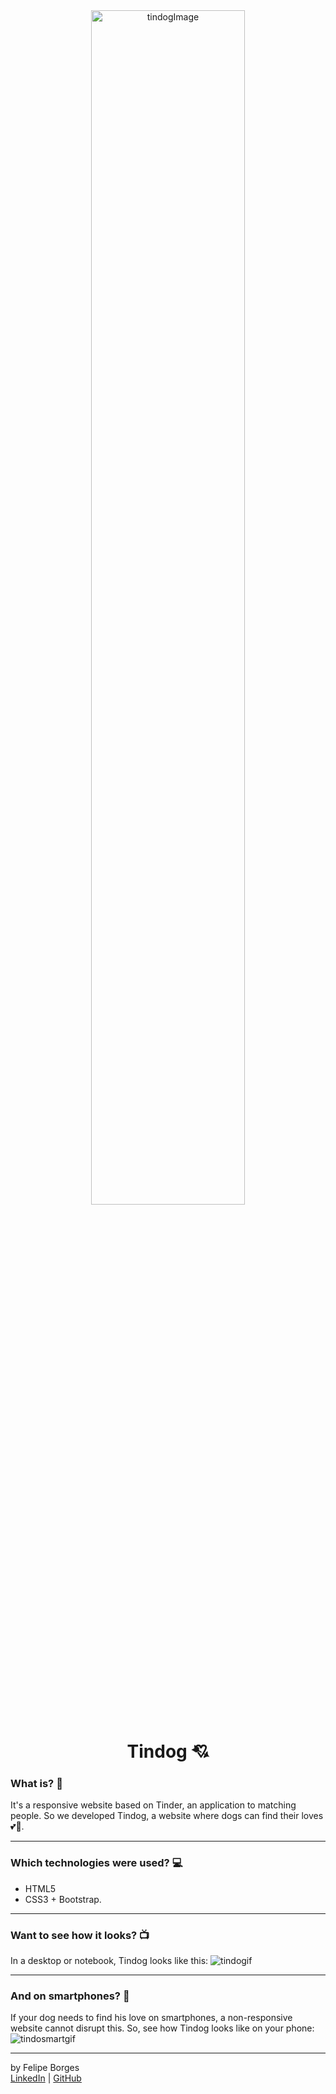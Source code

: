<div align="center">	
		<img src="/.github/tindogimg.png" alt="tindogImage" width="70%"/>	
</div>

<div align="center">
	<h1>Tindog 💘</h1>
</div>

### What is? 🤔
It's a responsive website based on Tinder, an application to matching people. So we developed Tindog, a website where dogs can find their loves 💕🐶.
<hr>

### Which technologies were used? 💻
- HTML5
- CSS3 + Bootstrap.
<hr>

### Want to see how it looks? 📺
In a desktop or notebook, Tindog looks like this:
![tindogif](/.github/tindog.gif)
<hr>

### And on smartphones? 📱
If your dog needs to find his love on smartphones, a non-responsive website cannot disrupt this. So, see how Tindog looks like on your phone:
![tindosmartgif](/.github/tindogsmart.gif)
<hr>

by Felipe Borges<br>
[LinkedIn](https://www.linkedin.com/in/felipejsborges) | [GitHub](https://github.com/felipejsborges)
